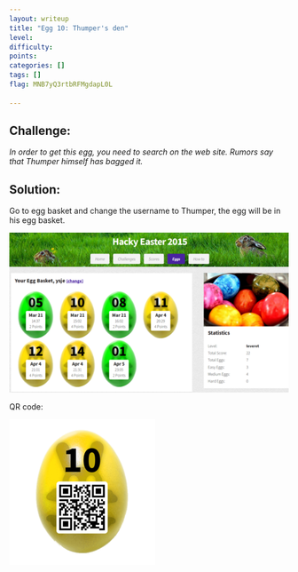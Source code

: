 ```yaml
---
layout: writeup
title: "Egg 10: Thumper's den"
level:
difficulty:
points:
categories: []
tags: []
flag: MNB7yQ3rtbRFMgdapL0L

---
```


## Challenge:

*In order to get this egg, you need to search on the web site. Rumors
say that Thumper himself has bagged it.*

## Solution:

Go to egg basket and change the username to Thumper, the egg will be in
his egg basket.

![](images/egg_10_screenshot_small.png)

QR code:

![](images/egg_10_solution_small.png)

